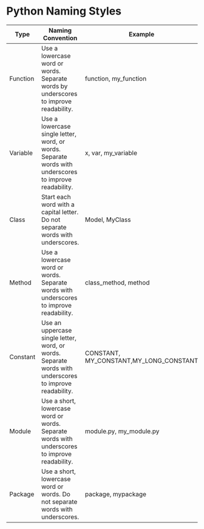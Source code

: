 # Python Naming Styles
| Type | Naming Convention | Example |
| -----|-------------------|---------|
|Function|	Use a lowercase word or words. Separate words by underscores to improve readability.	|function, my_function|
|Variable|	Use a lowercase single letter, word, or words. Separate words with underscores to improve readability.|	x, var, my_variable|
|Class	|Start each word with a capital letter. Do not separate words with underscores.|Model, MyClass|
|Method	|Use a lowercase word or words. Separate words with underscores to improve readability.	|class_method, method|
|Constant|	Use an uppercase single letter, word, or words. Separate words with underscores to improve readability.|	CONSTANT, MY_CONSTANT,MY_LONG_CONSTANT|
|Module|	Use a short, lowercase word or words. Separate words with underscores to improve readability.	|module.py, my_module.py|
|Package|	Use a short, lowercase word or words. Do not separate words with underscores.	|package, mypackage|
